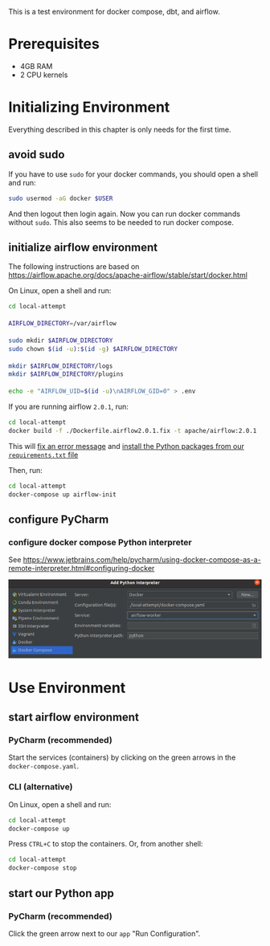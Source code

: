 This is a test environment for docker compose, dbt, and airflow.

# Prerequisites
* 4GB RAM
* 2 CPU kernels

# Initializing Environment
Everything described in this chapter is only needs for the first time.

## avoid sudo
If you have to use `sudo` for your docker commands, you should  open a shell and run:
```bash
sudo usermod -aG docker $USER
```
And then logout then login again.
Now you can run docker commands without `sudo`.
This also seems to be needed to run docker compose.

## initialize airflow environment
The following instructions are based on 
https://airflow.apache.org/docs/apache-airflow/stable/start/docker.html

On Linux, open a shell and run:
```bash
cd local-attempt

AIRFLOW_DIRECTORY=/var/airflow

sudo mkdir $AIRFLOW_DIRECTORY
sudo chown $(id -u):$(id -g) $AIRFLOW_DIRECTORY

mkdir $AIRFLOW_DIRECTORY/logs
mkdir $AIRFLOW_DIRECTORY/plugins

echo -e "AIRFLOW_UID=$(id -u)\nAIRFLOW_GID=0" > .env
```

If you are running airflow `2.0.1`, run:
```bash
cd local-attempt
docker build -f ./Dockerfile.airflow2.0.1.fix -t apache/airflow:2.0.1 .
```
This will 
[fix an error message](https://github.com/apache/airflow/issues/14266#issuecomment-796923376)
and
[install the Python packages from our `requirements.txt` file](https://github.com/apache/airflow/issues/15139#issuecomment-812151337)


Then, run:
```bash
cd local-attempt
docker-compose up airflow-init
```

## configure PyCharm

### configure docker compose Python interpreter
See https://www.jetbrains.com/help/pycharm/using-docker-compose-as-a-remote-interpreter.html#configuring-docker

![Configure Docker Compose Python interpreter in PyCharm](pics/pycharm-python-interpreter-docker-compose.png "Configure Docker Compose Python interpreter in PyCharm")


# Use Environment

## start airflow environment

### PyCharm (recommended)
Start the services (containers) by clicking on the green arrows in the `docker-compose.yaml`.

### CLI (alternative)
On Linux, open a shell and run:
```bash
cd local-attempt
docker-compose up
```
Press `CTRL+C` to stop the containers.
Or, from another shell:
```bash
cd local-attempt
docker-compose stop
```

## start our Python app

### PyCharm (recommended)
Click the green arrow next to our `app` "Run Configuration".

